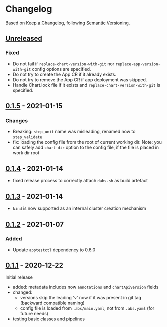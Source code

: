 # Changelog

Based on [Keep a Changelog](https://keepachangelog.com/en/1.0.0/), following [Semantic Versioning](https://semver.org/spec/v2.0.0.html).

## [Unreleased]

### Fixed

- Do not fail if `replace-chart-version-with-git` nor `replace-app-version-with-git` config options are specified.
- Do not try to create the App CR if it already exists.
- Do not try to remove the App CR if app deployment was skipped.
- Handle Chart.lock file if it exists and `replace-chart-version-with-git` is specified.

## [0.1.5] - 2021-01-15

### Changes

- Breaking: `step_unit` name was misleading, renamed now to `step_validate`
- fix: loading the config file from the root of current working dir. Note: you can safely add `chart-dir` option to the config file, if the file is placed in work dir root

## [0.1.4] - 2021-01-14

- fixed release process to correctly attach `dabs.sh` as build artefact

## [0.1.3] - 2021-01-14

- `kind` is now supported as an internal cluster creation mechanism

## [0.1.2] - 2021-01-07

### Added

- Update `apptestctl` dependency to 0.6.0

## [0.1.1] - 2020-12-22

Initial release

- added: metadata includes now `annotations` and `chartApiVersion` fields
- changed:
  - versions skip the leading 'v' now if it was present in git tag (backward compatible naming)
  - config file is loaded from `.abs/main.yaml`, not from `.abs.yaml` (for future needs)
- testing basic classes and pipelines

[Unreleased]: https://github.com/giantswarm/app-build-suite/compare/v0.1.5...HEAD
[0.1.5]: https://github.com/giantswarm/app-build-suite/compare/v0.1.4...v0.1.5
[0.1.4]: https://github.com/giantswarm/app-build-suite/compare/v0.1.3...v0.1.4
[0.1.3]: https://github.com/giantswarm/app-build-suite/compare/v0.1.2...v0.1.3
[0.1.2]: https://github.com/giantswarm/app-build-suite/compare/v0.1.1...v0.1.2
[0.1.1]: https://github.com/giantswarm/app-build-suite/releases/tag/v0.1.1
